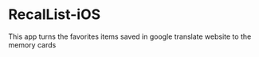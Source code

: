 # RecalList-iOS
This app turns the favorites items saved in google translate website to the memory cards 

